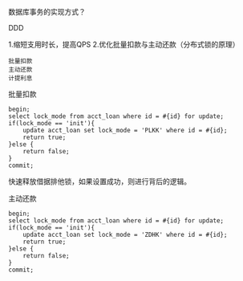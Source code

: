 数据库事务的实现方式？

DDD

1.缩短支用时长，提高QPS
2.优化批量扣款与主动还款（分布式锁的原理）

	批量扣款
	主动还款
	计提利息

批量扣款
	
	begin;
	select lock_mode from acct_loan where id = #{id} for update;
	if(lock_mode == 'init'){
		update acct_loan set lock_mode = 'PLKK' where id = #{id};
		return true;
	}else {
		return false;
	}
	commit;
	
快速释放借据排他锁，如果设置成功，则进行背后的逻辑。

主动还款
	
	begin;
	select lock_mode from acct_loan where id = #{id} for update;
	if(lock_mode == 'init'){
		update acct_loan set lock_mode = 'ZDHK' where id = #{id};
		return true;
	}else {
		return false;
	}
	commit;




